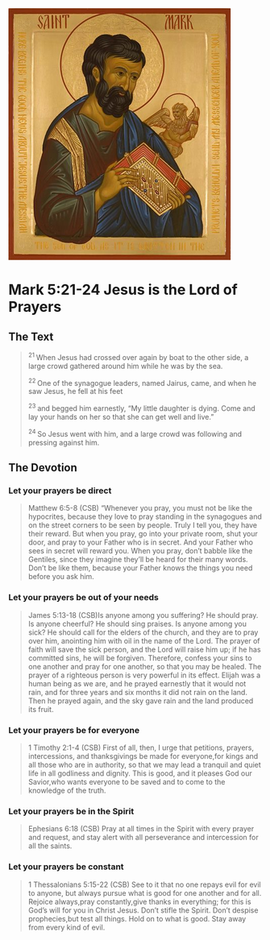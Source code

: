 <img class="intro-right" src="art-mark.jpg">

# Mark 5:21-24 Jesus is the Lord of Prayers

## The Text

><sup> 21 </sup> When Jesus had crossed over again by boat to the other side, a large crowd gathered around him while he was by the sea. 
>
><sup> 22 </sup> One of the synagogue leaders, named Jairus, came, and when he saw Jesus, he fell at his feet 
>
><sup> 23 </sup> and begged him earnestly, “My little daughter is dying. Come and lay your hands on her so that she can get well and live.” 
>
><sup> 24 </sup> So Jesus went with him, and a large crowd was following and pressing against him. 

## The Devotion

### Let your prayers be direct

>Matthew 6:5-8 (CSB) “Whenever you pray, you must not be like the hypocrites, because they love to pray standing in the synagogues and on the street corners to be seen by people. Truly I tell you, they have their reward. But when you pray, go into your private room, shut your door, and pray to your Father who is in secret. And your Father who sees in secret will reward you. When you pray, don’t babble like the Gentiles, since they imagine they’ll be heard for their many words. Don’t be like them, because your Father knows the things you need before you ask him.

### Let your prayers be out of your needs

>James 5:13-18 (CSB)Is anyone among you suffering? He should pray. Is anyone cheerful? He should sing praises. Is anyone among you sick? He should call for the elders of the church, and they are to pray over him, anointing him with oil in the name of the Lord. The prayer of faith will save the sick person, and the Lord will raise him up; if he has committed sins, he will be forgiven. Therefore, confess your sins to one another and pray for one another, so that you may be healed. The prayer of a righteous person is very powerful in its effect. Elijah was a human being as we are, and he prayed earnestly that it would not rain, and for three years and six months it did not rain on the land. Then he prayed again, and the sky gave rain and the land produced its fruit.

### Let your prayers be for everyone

>1 Timothy 2:1-4 (CSB) First of all, then, I urge that petitions, prayers, intercessions, and thanksgivings be made for everyone,for kings and all those who are in authority, so that we may lead a tranquil and quiet life in all godliness and dignity. This is good, and it pleases God our Savior,who wants everyone to be saved and to come to the knowledge of the truth.

### Let your prayers be in the Spirit

>Ephesians 6:18 (CSB) Pray at all times in the Spirit with every prayer and request, and stay alert with all perseverance and intercession for all the saints.

### Let your prayers be constant

>1 Thessalonians 5:15-22 (CSB) See to it that no one repays evil for evil to anyone, but always pursue what is good for one another and for all. Rejoice always,pray constantly,give thanks in everything; for this is God’s will for you in Christ Jesus. Don’t stifle the Spirit. Don’t despise prophecies,but test all things. Hold on to what is good. Stay away from every kind of evil.
